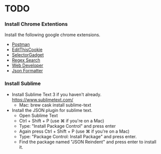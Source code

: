 # TODO

### Install Chrome Extentions
Install the following google chrome extensions.

* [Postman](https://chrome.google.com/webstore/detail/postman/fhbjgbiflinjbdggehcddcbncdddomop?hl=en)
* [EditThisCookie](https://chrome.google.com/webstore/detail/editthiscookie/fngmhnnpilhplaeedifhccceomclgfbg?hl=en)
* [SelectorGadget](https://chrome.google.com/webstore/detail/selectorgadget/mhjhnkcfbdhnjickkkdbjoemdmbfginb)
* [Regex Search](https://chrome.google.com/webstore/detail/regex-search/bcdabfmndggphffkchfdcekcokmbnkjl?hl=en)
* [Web Developer](https://chrome.google.com/webstore/detail/web-developer/bfbameneiokkgbdmiekhjnmfkcnldhhm?hl=en-US)
* [Json Formatter](https://chrome.google.com/webstore/detail/json-formatter/bcjindcccaagfpapjjmafapmmgkkhgoa)

### Install Sublime
- Install Sublime Text 3 if you haven't already. https://www.sublimetext.com/
	- Mac: brew cask install sublime-text
- Install the JSON plugin for sublime text.
	- Open Sublime Text
	- Ctrl + Shift + P (use ⌘ if you're on a Mac)
	- Type: "Install Package Control" and press enter
	- Again press Ctrl + Shift + P (use ⌘ if you're on a Mac)
	- Type: "Package Control: Install Package" and press enter.
	- Find the package named "JSON Reindent" and press enter to install it.
